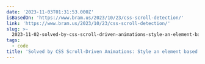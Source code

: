 ```yaml
---
date: '2023-11-03T01:31:53.000Z'
isBasedOn: 'https://www.bram.us/2023/10/23/css-scroll-detection/'
link: 'https://www.bram.us/2023/10/23/css-scroll-detection/'
slug: >-
  2023-11-02-solved-by-css-scroll-driven-animations-style-an-element-based-on-the-activ
tags:
  - code
title: 'Solved by CSS Scroll-Driven Animations: Style an element based on the activ'
---
```


